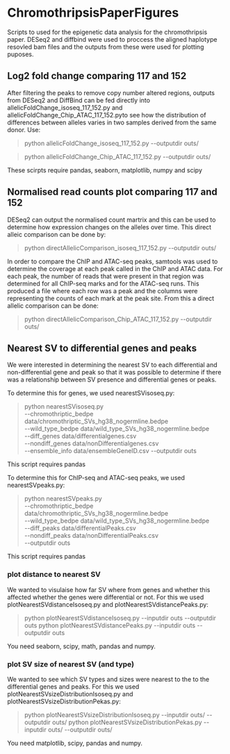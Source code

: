 # ChromothripsisPaperFigures
Scripts to used for the epigenetic data analysis for the chromothripsis paper. DESeq2 and diffbind were used to proccess the aligned haplotype resovled bam files and the outputs from these were used for plotting puposes. 

## Log2 fold change comparing 117 and 152

After filtering the peaks to remove copy number altered regions, outputs from DESeq2 and DiffBind can be fed directly into allelicFoldChange_isoseq_117_152.py and allelicFoldChange_Chip_ATAC_117_152.pyto see how the distribution of differences between alleles varies in two samples derived from the same donor. Use:

> python allelicFoldChange_isoseq_117_152.py --outputdir outs/

> python allelicFoldChange_Chip_ATAC_117_152.py --outputdir outs/

These scirpts require pandas, seaborn, matplotlib, numpy and scipy

## Normalised read counts plot comparing 117 and 152

DESeq2 can output the normalised count martrix and this can be used to determine how expression changes on the alleles over time. This direct alleic comparison can be done by:

> python directAllelicComparison_isoseq_117_152.py  --outputdir outs/

In order to compare the ChIP and ATAC-seq peaks, samtools was used to determine the coverage at each peak called in the ChIP and ATAC data. For each peak, the number of reads that were present in that region was determined for all ChIP-seq marks and for the ATAC-seq runs. This produced a file where each row was a peak and the columns were representing the counts of each mark at the peak site. From this a direct allelic comparison can be done:

> python directAllelicComparison_Chip_ATAC_117_152.py  --outputdir outs/


## Nearest SV to differential genes and peaks

We were interested in determining the nearest SV to each differential and non-differential gene and peak so that it was possible to determine if there was a relationship between SV presence and differential genes or peaks. 

To determine this for genes, we used nearestSVisoseq.py:

> python nearestSVisoseq.py  \
> --chromothriptic_bedpe data/chromothriptic_SVs_hg38_nogermline.bedpe \
> --wild_type_bedpe data/wild_type_SVs_hg38_nogermline.bedpe \
> --diff_genes data/differentialgenes.csv \
> --nondiff_genes data/nonDifferentialgenes.csv \
> --ensemble_info data/ensembleGeneID.csv
> --outputdir outs

This script requires pandas 

To determine this for ChIP-seq and ATAC-seq peaks, we used nearestSVpeaks.py:
> python nearestSVpeaks.py  \
> --chromothriptic_bedpe data/chromothriptic_SVs_hg38_nogermline.bedpe \
> --wild_type_bedpe data/wild_type_SVs_hg38_nogermline.bedpe \
> --diff_peaks data/differentialPeaks.csv \
> --nondiff_peaks data/nonDifferentialPeaks.csv \
> --outputdir outs

This script requires pandas 

### plot distance to nearest SV

We wanted to visulaise how far SV where from genes and whether this affected whether the genes were differential or not. For this we used plotNearestSVdistanceIsoseq.py and plotNearestSVdistancePeaks.py:

> python plotNearestSVdistanceIsoseq.py --inputdir outs --outputdir outs
> python plotNearestSVdistancePeaks.py --inputdir outs --outputdir outs

You need seaborn, scipy, math, pandas and numpy.

### plot SV size of nearest SV (and type)

We wanted to see which SV types and sizes were nearest to the to the differential genes and peaks. For this we used plotNearestSVsizeDistributionIsoseq.py and plotNearestSVsizeDistributionPekas.py:

> python plotNearestSVsizeDistributionIsoseq.py --inputdir outs/ --outputdir outs/
> python plotNearestSVsizeDistributionPekas.py --inputdir outs/ --outputdir outs/

You need matplotlib, scipy, pandas and numpy.
